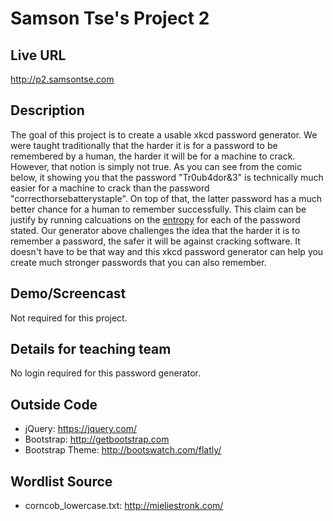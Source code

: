 # Samson Tse's Project 2

## Live URL
<http://p2.samsontse.com>

## Description
The goal of this project is to create a usable xkcd password generator.  We were taught traditionally that the harder it is for a password to be remembered by a human, the harder it will be for a machine to crack. However, that notion is simply not true. As you can see from the comic below, it showing you that the password "Tr0ub4dor&3" is technically much easier for a machine to crack than the password "correcthorsebatterystaple". On top of that, the latter password has a much better chance for a human to remember successfully. This claim can be justify by running calcuations on the [entropy](https://en.wikipedia.org/wiki/Entropy_(information_theory)) for each of the password stated. Our generator above challenges the idea that the harder it is to remember a password, the safer it will be against cracking software. It doesn't have to be that way and this xkcd password generator can help you create much stronger passwords that you can also remember.

## Demo/Screencast
Not required for this project.

## Details for teaching team
No login required for this password generator.

## Outside Code
* jQuery: https://jquery.com/
* Bootstrap: http://getbootstrap.com
* Bootstrap Theme: http://bootswatch.com/flatly/

## Wordlist Source
* corncob_lowercase.txt: http://mieliestronk.com/
